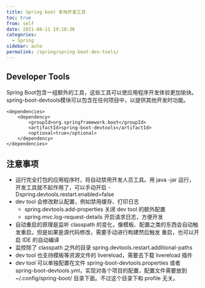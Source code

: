 ```yaml
---
title: Spring boot 本地开发工具
toc: true
from: self
date: 2021-08-11 19:18:36
categories: 
  - Spring
sidebar: auto
permalink: /spring/spring-boot-dev-tools/
---
```




## Developer Tools

Spring Boot包含一组额外的工具，这些工具可以使应用程序开发体验更加愉快。 spring-boot-devtools模块可以包含在任何项目中，以提供其他开发时功能。

```
<dependencies>
    <dependency>
        <groupId>org.springframework.boot</groupId>
        <artifactId>spring-boot-devtools</artifactId>
        <optional>true</optional>
    </dependency>
</dependencies>
```



## 注意事项

- 运行完全打包的应用程序时，将自动禁用开发人员工具。用 java -jar 运行，开发工具就不起作用了，可以手动开启 -Dspring.devtools.restart.enabled=false
- dev tool 会修改默认配置，例如禁用缓存、打印日志
  - spring.devtools.add-properties 关闭 dev tool 的额外配置
  - spring.mvc.log-request-details 开启请求日志，方便开发
- 自动重启的原理是监听 classpath 的变化，像模板、配置之类的东西会自动触发重启，但是如果是源代码修改，需要手动进行构建然后触发 重启，也可以开启 IDE 的自动编译
- 监控除了 classpath 之外的目录 spring.devtools.restart.additional-paths
- dev tool 也支持模板等资源文件的 livereload，需要去下载 livereload 插件
- dev tool 可以单独配置在文件 spring-boot-devtools.properties 或者 spring-boot-devtools.yml，实现对各个项目的配置，配置文件需要放到 ~/.config/spring-boot/ 目录下面。不过这个目录下和 profile 无关。

